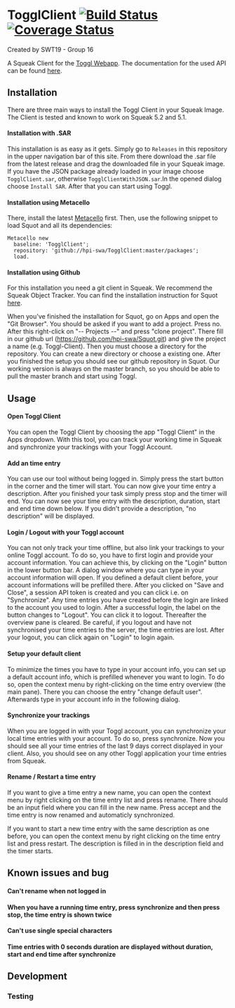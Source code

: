 # TogglClient [![Build Status][travis_badge]][travis_url] [![Coverage Status][coveralls_badge]][coveralls_url]
Created by SWT19 - Group 16

A Squeak Client for the [Toggl Webapp](https://www.toggl.com). The documentation for the used API can be found [here](https://github.com/toggl/toggl_api_docs).

## Installation

There are three main ways to install the Toggl Client in your Squeak Image. The Client is tested and known to work on Squeak 5.2 and 5.1. 


#### Installation with .SAR

This installation is as easy as it gets. Simply go to ```Releases``` in this repository in the upper navigation bar of this site. From there download the .sar file from the latest release and drag the downloaded file in your Squeak image. If you have the JSON package already loaded in your image choose ```TogglClient.sar```, otherwise ```TogglClientWithJSON.sar```.In the opened dialog choose ```Install SAR```. After that you can start using Toggl.

#### Installation using Metacello

There, install the latest [Metacello](//github.com/dalehenrich/metacello-work) first.
Then, use the following snippet to load Squot and all its dependencies:

```smalltalk
Metacello new
  baseline: 'TogglClient';
  repository: 'github://hpi-swa/TogglClient:master/packages';
  load.
```


#### Installation using Github

For this installation you need a git client in Squeak. We recommend the Squeak Object Tracker. You can find the installation instruction for Squot [here](https://github.com/hpi-swa/Squot).  

When you've finished the installation for Squot, go on Apps and open the "Git Browser". You should be asked if you want to add a project. Press no. After this right-click on "-- Projects --" and press "clone project". There fill in our github url (https://github.com/hpi-swa/Squot.git) and give the project a name (e.g. Toggl-Client). Then you must choose a directory for the repository. You can create a new directory or choose a existing one. After you finished the setup you should see our github repository in Squot. Our working version is always on the master branch, so you should be able to pull the master branch and start using Toggl. 


## Usage

#### Open Toggl Client
You can open the Toggl Client by choosing the app "Toggl Client" in the Apps dropdown. With this tool, you can track your working time in Squeak and synchronize your trackings with your Toggl Account.


#### Add an time entry

You can use our tool without being logged in. Simply press the start button in the corner and the timer will start. You can now give your time entry a description. After you finished your task simply press stop and the timer will end. You can now see your time entry with the description, duration, start and end time down below. If you didn't provide a description, "no description" will be displayed.

#### Login / Logout with your Toggl account

You can not only track your time offline, but also link your trackings to your online Toggl account. To do so, you have to first login and provide your account information. You can achieve this, by clicking on the "Login" button in the lower button bar. A dialog window where you can type in your account information will open. If you defined a default client before, your account informations will be prefilled there. After you clicked on "Save and Close", a session API token is created and you can click i.e. on "Synchronize". Any time entries you have created before the login are linked to the account you used to login. 
After a successful login, the label on the button changes to "Logout". You can click it to logout. Thereafter the overview pane is cleared. Be careful, if you logout and have not synchronised your time entries to the server, the time entries are lost. 
After your logout, you can click again on "Login" to login again.

#### Setup your default client

To minimize the times you have to type in your account info, you can set up a default account info, which is prefilled whenever you want to login. To do so, open the context menu by right-clicking on the time entry overview (the main pane). There you can choose the entry "change default user". Afterwards type in your account info in the following dialog.

#### Synchronize your trackings

When you are logged in with your Toggl account, you can synchronize your local time entries with your account. To do so, press synchronize. Now you should see all your time entries of the last 9 days correct displayed in your client. Also, you should see on any other Toggl application your time entries from Squeak. 

#### Rename / Restart a time entry

If you want to give a time entry a new name, you can open the context menu by right clicking on the time entry list and press rename. There should be an input field where you can fill in the new name. Press accept and the time entry is now renamed and automaticly synchronized.

If you want to start a new time entry with the same description as one before, you can open the context menu by right clicking on the time entry list and press restart. The description is filled in in the description field and the timer starts. 

## Known issues and bug

#### Can't rename when not logged in

#### When you have a running time entry, press synchronize and then press stop, the time entry is shown twice

#### Can't use single special characters

#### Time entries with 0 seconds duration are displayed without duration, start and end time after synchronize

## Development
### Testing


<!-- References -->
[travis_badge]: https://travis-ci.org/hpi-swa-teaching/TogglClient.svg?branch=master
[travis_url]: https://travis-ci.org/hpi-swa-teaching/TogglClient
[coveralls_badge]: https://coveralls.io/repos/github/hpi-swa-teaching/TogglClient/badge.svg?branch=master
[coveralls_url]: https://coveralls.io/github/hpi-swa-teaching/TogglClient?branch=master

